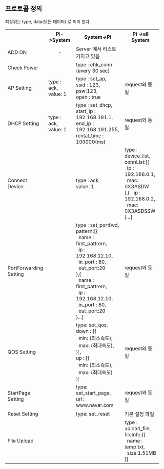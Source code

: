 <h2>프로토콜 정의</h2>

최상위는 type, data(모든 데이터) 로 되어 있다.

<table>
    <tbody>
    <tr>
        <th></th>
        <th align=center>Pi->System</th>
        <th align=center>System->Pi</th>
        <th align=center>Pi ->all System</th>
    </tr>
    <tr>
        <td>ADD ON</td>
        <td align="center">-</td>
        <td>
           Server 에서 리스트 가지고 있음
        </td>
        <td></td>
    </tr>
    <tr>
        <td>Check Power</td>
        <td>
        </td>
        <td>
            type : chk_conn (every 30 sec)
        </td>
        <td>
        </td>
    </tr>
    <tr>
        <td>AP Setting</td>
        <td>
            type : ack,<br>
            value: 1
        </td>
        <td>
            type : set_ap,<br>
            ssid : 123,<br>
            psw:123,<br>
            open : true
        </td>
        <td>
            request와 동일
        </td>
    </tr>
    <tr>
        <td>DHCP Setting</td>
        <td>
            type : ack,<br>
            value: 1
        </td>
        <td>
            type : set_dhcp,<br>
            start_ip : 192.168.191.1,<br>
            end_ip : 192.168.191.255,<br>
            rental_time : 100000(ms)
        </td>
        <td>
            request와 동일
        </td>
    </tr>
    <tr>
        <td>Connect Device</td>
        <td></td>
        <td>
            type : ack,<br>
            value: 1
        </td>
        <td>
             type : device_list,<br>
             connList:[{<br>
             &nbsp;&nbsp;ip : 192.168.0.1,<br>
             &nbsp;&nbsp;mac: 0X3ASDW<br>
             },{
             &nbsp;&nbsp;ip : 192.168.0.2,<br>
             &nbsp;&nbsp;mac: 0X3ASDSSW<br>
             }...]
        </td>
    </tr>
    <tr>
        <td>PortForwarding Setting</td>
        <td></td>
        <td>
            type : set_portfwd,<br>
            pattern:[{<br>
            &nbsp;&nbsp;name : first_pattrern,<br>
            &nbsp;&nbsp;ip : 192.168.12.10,<br>
            &nbsp;&nbsp;in_port : 80,<br>
            &nbsp;&nbsp;out_port:20<br>
            },{<br>
            &nbsp;&nbsp;name : first_pattrern,<br>
            &nbsp;&nbsp;ip : 192.168.12.10,<br>
            &nbsp;&nbsp;in_port : 80,<br>
            &nbsp;&nbsp;out_port:20<br>
            }...]
        </td>
        <td>
             request와 동일
        </td>
    </tr>
    <tr>
        <td>QOS Setting</td>
        <td></td>
        <td>
             type: set_qos,<br>
             down : [{<br>
             &nbsp;&nbsp;min: (최소속도),<br>
             &nbsp;&nbsp;max: (최대속도),<br>
             }],<br>
             up : [{<br>
             &nbsp;&nbsp;min: (최소속도),<br>
             &nbsp;&nbsp;max: (최대속도)<br>
             }]
        </td>
        <td>
             request와 동일
        </td>
    </tr>
    <tr>
        <td>StartPage Setting</td>
        <td></td>
        <td>
             type: set_start_page,<br>
             url : www.naver.com
        </td>
        <td>
             request와 동일
        </td>
    </tr>
    <tr>
        <td>Reset Setting</td>
        <td></td>
        <td>
             type: set_reset
        </td>
        <td>
             기본 설정 파일
        </td>
    </tr>
    <tr>
        <td>File Upload</td>
        <td></td>
        <td>
        </td>
        <td>
             type : upload_file,<br>
             fileInfo:[{<br>
             &nbsp;&nbsp;name : temp.txt,<br>
             &nbsp;&nbsp;size:1.51MB<br>
             }]
        </td>
    </tr>
</tbody>
</table>